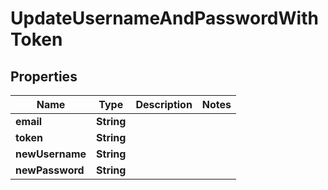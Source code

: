 

# UpdateUsernameAndPasswordWithToken


## Properties

Name | Type | Description | Notes
------------ | ------------- | ------------- | -------------
**email** | **String** |  | 
**token** | **String** |  | 
**newUsername** | **String** |  | 
**newPassword** | **String** |  | 



